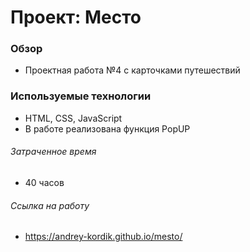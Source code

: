 # Проект: Место

### Обзор

* Проектная работа №4 с карточками путешествий

### Используемые технологии

* HTML, CSS, JavaScript
* В работе реализована функция PopUP 

###### Затраченное время 

* 40 часов

###### Ссылка на работу

* https://andrey-kordik.github.io/mesto/



